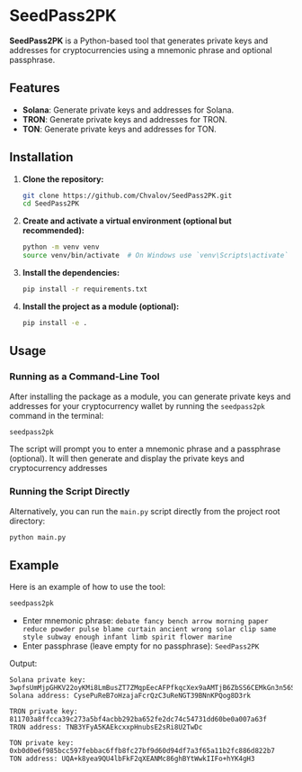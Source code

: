 # SeedPass2PK

**SeedPass2PK** is a Python-based tool that generates private keys and addresses for cryptocurrencies using a mnemonic phrase and optional passphrase.

## Features

- **Solana**: Generate private keys and addresses for Solana.
- **TRON**: Generate private keys and addresses for TRON.
- **TON**: Generate private keys and addresses for TON.

## Installation

1. **Clone the repository:**

    ```bash
    git clone https://github.com/Chvalov/SeedPass2PK.git
    cd SeedPass2PK
    ```

2. **Create and activate a virtual environment (optional but recommended):**

    ```bash
    python -m venv venv
    source venv/bin/activate  # On Windows use `venv\Scripts\activate`
    ```

3. **Install the dependencies:**

    ```bash
    pip install -r requirements.txt
    ```

4. **Install the project as a module (optional):**

    ```bash
    pip install -e .
    ```

## Usage

### Running as a Command-Line Tool

After installing the package as a module, you can generate private keys and addresses for your cryptocurrency wallet by running the `seedpass2pk` command in the terminal:

```bash
seedpass2pk
```

The script will prompt you to enter a mnemonic phrase and a passphrase (optional). It will then generate and display the private keys and cryptocurrency addresses

### Running the Script Directly

Alternatively, you can run the `main.py` script directly from the project root directory:

```bash
python main.py
```

## Example

Here is an example of how to use the tool:

```bash
seedpass2pk
```

- Enter mnemonic phrase: `debate fancy bench arrow morning paper reduce powder pulse blame curtain ancient wrong solar clip same style subway enough infant limb spirit flower marine`
- Enter passphrase (leave empty for no passphrase): `SeedPass2PK`

Output:
```text
Solana private key: 3wpfsUmMjpGHKV22oyKMi8LmBusZT7ZMqpEecAFPfkqcXex9aAMTjB6ZbSS6CEMkGn3n56S3RfQn5bWUdwYzsbrU
Solana address: CysePuReB7oHzajaFcrQzC3uReNGT39BNnKPQog8D3rk

TRON private key: 811703a8ffcca39c273a5bf4acbb292ba652fe2dc74c54731dd60be0a007a63f
TRON address: TNB3YFyA5KAEkcxxpHnubsE2sRi8U2TwDc

TON private key: 0xb0d0e6f985bcc597febbac6ffb8fc27bf9d60d94df7a3f65a11b2fc886d822b7
TON address: UQA+k8yea9QU4lbFkF2qXEANMc86ghBYtWwkIIFo+hYK4gH3
```